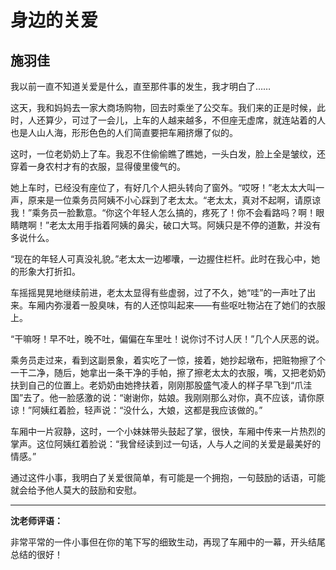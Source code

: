 # 身边的关爱 #

## 施羽佳 ##

我以前一直不知道关爱是什么，直至那件事的发生，我才明白了……
   
这天，我和妈妈去一家大商场购物，回去时乘坐了公交车。我们来的正是时候，此时，人还算少，可过了一会儿，上车的人越来越多，不但座无虚席，就连站着的人也是人山人海，形形色色的人们简直要把车厢挤爆了似的。
   
这时，一位老奶奶上了车。我忍不住偷偷瞧了瞧她，一头白发，脸上全是皱纹，还穿着一身农村才有的衣服，显得傻里傻气的。
   
她上车时，已经没有座位了，有好几个人把头转向了窗外。“哎呀！”老太太大叫一声，原来是一位乘务员阿姨不小心踩到了老太太。“老太太，真对不起啊，请原谅我！”乘务员一脸歉意。“你这个年轻人怎么搞的，疼死了！你不会看路吗？啊！眼睛瞎啊！”老太太用手指着阿姨的鼻尖，破口大骂。阿姨只是不停的道歉，并没有多说什么。
   
“现在的年轻人可真没礼貌。”老太太一边嘟囔，一边握住栏杆。此时在我心中，她的形象大打折扣。
   
车摇摇晃晃地继续前进，老太太显得有些虚弱，过了不久，她“哇”的一声吐了出来。车厢内弥漫着一股臭味，有的人还惊叫起来——有些呕吐物沾在了她们的衣服上。
   
“干嘛呀！早不吐，晚不吐，偏偏在车里吐！说你讨不讨人厌！”几个人厌恶的说。

乘务员走过来，看到这副景象，着实吃了一惊，接着，她抄起墩布，把赃物擦了个一干二净，随后，她拿出一条干净的手帕，擦了擦老太太的衣服，嘴，又把老奶奶扶到自己的位置上。老奶奶由她搀扶着，刚刚那股盛气凌人的样子早飞到“爪洼国”去了。他一脸感激的说：“谢谢你，姑娘。我刚刚那么对你，真不应该，请你原谅！”阿姨红着脸，轻声说：“没什么，大娘，这都是我应该做的。”

车厢中一片寂静，这时，一个小妹妹带头鼓起了掌，很快，车厢中传来一片热烈的掌声。这位阿姨红着脸说：“我曾经读到过一句话，人与人之间的关爱是最美好的情感。”
 
通过这件小事，我明白了关爱很简单，有可能是一个拥抱，一句鼓励的话语，可能就会给予他人莫大的鼓励和安慰。

-------------------------------------

**沈老师评语：**

非常平常的一件小事但在你的笔下写的细致生动，再现了车厢中的一幕，开头结尾总结的很好！